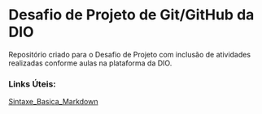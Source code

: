 # Desafio de Projeto de Git/GitHub da DIO
Repositório criado para o Desafio de Projeto com inclusão de atividades realizadas conforme aulas na plataforma da DIO.

### Links Úteis:
[Sintaxe_Basica_Markdown](https://www.markdownguide.org/basic-syntax/)
